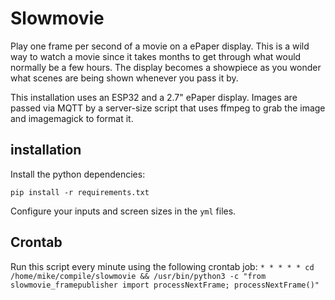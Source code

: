 # Slowmovie

Play one frame per second of a movie on a ePaper display. This is a wild way to watch a movie since it takes months to get through what would normally be a few hours. The display becomes a showpiece as you wonder what scenes are being shown whenever you pass it by.

This installation uses an ESP32 and a 2.7" ePaper display. Images are passed via MQTT by a server-size script that uses ffmpeg to grab the image and imagemagick to format it.

## installation

Install the python dependencies:

```
pip install -r requirements.txt
```

Configure your inputs and screen sizes in the `yml` files.

## Crontab

Run this script every minute using the following crontab job:
`* * * * * cd /home/mike/compile/slowmovie && /usr/bin/python3 -c "from slowmovie_framepublisher import processNextFrame; processNextFrame()"`

